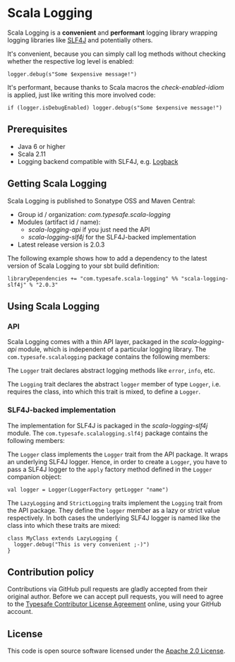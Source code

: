 # Scala Logging #

Scala Logging is a **convenient** and **performant** logging library wrapping logging libraries like [SLF4J](http://www.slf4j.org) and potentially others.

It's convenient, because you can simply call log methods without checking whether the respective log level is enabled:

```
logger.debug(s"Some $expensive message!")
```

It's performant, because thanks to Scala macros the *check-enabled-idiom* is applied, just like writing this more involved code:

```
if (logger.isDebugEnabled) logger.debug(s"Some $expensive message!")
```

## Prerequisites ##

* Java 6 or higher
* Scala 2.11
* Logging backend compatible with SLF4J, e.g. [Logback](http://logback.qos.ch)

## Getting Scala Logging ##

Scala Logging is published to Sonatype OSS and Maven Central:

- Group id / organization: *com.typesafe.scala-logging*
- Modules (artifact id / name):
  - *scala-logging-api* if you just need the API
  - *scala-logging-slf4j* for the SLF4J-backed implementation
- Latest release version is 2.0.3
  
The following example shows how to add a dependency to the latest version of Scala Logging to your sbt build definition:

```
libraryDependencies += "com.typesafe.scala-logging" %% "scala-logging-slf4j" % "2.0.3"
```

## Using Scala Logging ##

### API ###

Scala Logging comes with a thin API layer, packaged in the *scala-logging-api* module, which is independent of a particular logging library. The `com.typesafe.scalalogging` package contains the following members:

The `Logger` trait declares abstract logging methods like `error`, `info`, etc.

The `Logging` trait declares the abstract `logger` member of type `Logger`, i.e. requires the class, into which this trait is mixed, to define a `Logger`.

### SLF4J-backed implementation ###

The implementation for SLF4J is packaged in the *scala-logging-slf4j* module. The `com.typesafe.scalalogging.slf4j` package contains the following members:

The `Logger` class implements the `Logger` trait from the API package. It wraps an underlying SLF4J logger. Hence, in order to create a `Logger`, you have to pass a SLF4J logger to the `apply` factory method defined in the `Logger` companion object:

```
val logger = Logger(LoggerFactory getLogger "name")
```

The `LazyLogging` and `StrictLogging` traits implement the `Logging` trait from the API package. They define the `logger` member as a lazy or strict value respectively. In both cases the underlying SLF4J logger is named like the class into which these traits are mixed:

```
class MyClass extends LazyLogging {
  logger.debug("This is very convenient ;-)")
}
```

## Contribution policy ##

Contributions via GitHub pull requests are gladly accepted from their original author. Before we can accept pull requests, you will need to agree to the [Typesafe Contributor License Agreement](http://www.typesafe.com/contribute/cla) online, using your GitHub account.

## License ##

This code is open source software licensed under the [Apache 2.0 License](http://www.apache.org/licenses/LICENSE-2.0.html).
